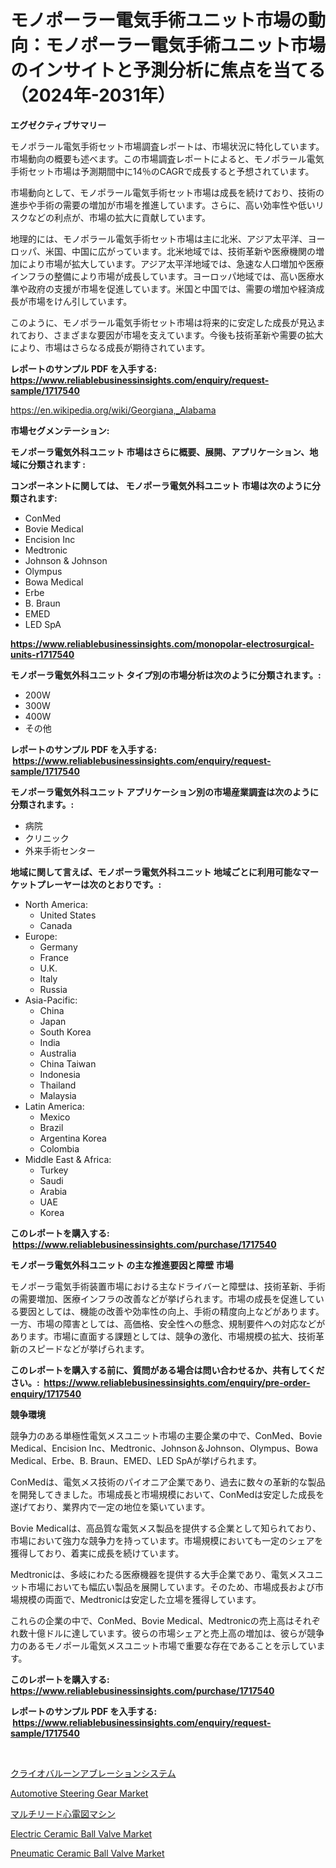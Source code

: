 <p><h1>モノポーラー電気手術ユニット市場の動向：モノポーラー電気手術ユニット市場のインサイトと予測分析に焦点を当てる（2024年-2031年）</h1></p><p><strong>エグゼクティブサマリー</strong></p>
<p><p>モノポラール電気手術セット市場調査レポートは、市場状況に特化しています。市場動向の概要も述べます。この市場調査レポートによると、モノポラール電気手術セット市場は予測期間中に14％のCAGRで成長すると予想されています。</p><p>市場動向として、モノポラール電気手術セット市場は成長を続けており、技術の進歩や手術の需要の増加が市場を推進しています。さらに、高い効率性や低いリスクなどの利点が、市場の拡大に貢献しています。</p><p>地理的には、モノポラール電気手術セット市場は主に北米、アジア太平洋、ヨーロッパ、米国、中国に広がっています。北米地域では、技術革新や医療機関の増加により市場が拡大しています。アジア太平洋地域では、急速な人口増加や医療インフラの整備により市場が成長しています。ヨーロッパ地域では、高い医療水準や政府の支援が市場を促進しています。米国と中国では、需要の増加や経済成長が市場をけん引しています。</p><p>このように、モノポラール電気手術セット市場は将来的に安定した成長が見込まれており、さまざまな要因が市場を支えています。今後も技術革新や需要の拡大により、市場はさらなる成長が期待されています。</p></p>
<p><strong>レポートのサンプル PDF を入手する: <a href="https://www.reliablebusinessinsights.com/enquiry/request-sample/1717540">https://www.reliablebusinessinsights.com/enquiry/request-sample/1717540</a></strong></p>
<p><a href="https://en.wikipedia.org/wiki/Georgiana,_Alabama">https://en.wikipedia.org/wiki/Georgiana,_Alabama</a></p>
<p><strong>市場セグメンテーション:</strong></p>
<p><strong> モノポーラ電気外科ユニット 市場はさらに概要、展開、アプリケーション、地域に分類されます :</strong></p>
<p><strong>コンポーネントに関しては、 モノポーラ電気外科ユニット 市場は次のように分類されます: &nbsp;</strong></p>
<p><ul><li>ConMed</li><li>Bovie Medical</li><li>Encision Inc</li><li>Medtronic</li><li>Johnson & Johnson</li><li>Olympus</li><li>Bowa Medical</li><li>Erbe</li><li>B. Braun</li><li>EMED</li><li>LED SpA</li></ul></p>
<p><strong><a href="https://www.reliablebusinessinsights.com/monopolar-electrosurgical-units-r1717540">https://www.reliablebusinessinsights.com/monopolar-electrosurgical-units-r1717540</a></strong></p>
<p><strong> モノポーラ電気外科ユニット タイプ別の市場分析は次のように分類されます。:</strong></p>
<p><ul><li>200W</li><li>300W</li><li>400W</li><li>その他</li></ul></p>
<p><strong>レポートのサンプル PDF を入手する: &nbsp;<a href="https://www.reliablebusinessinsights.com/enquiry/request-sample/1717540">https://www.reliablebusinessinsights.com/enquiry/request-sample/1717540</a></strong></p>
<p><strong> モノポーラ電気外科ユニット アプリケーション別の市場産業調査は次のように分類されます。:</strong></p>
<p><ul><li>病院</li><li>クリニック</li><li>外来手術センター</li></ul></p>
<p><strong>地域に関して言えば、モノポーラ電気外科ユニット 地域ごとに利用可能なマーケットプレーヤーは次のとおりです。:</strong></p>
<p><ul>
    <li>
        North America:
        <ul>
            <li>United States</li>
            <li>Canada</li>
        </ul>
    </li>
    <li>
        Europe:
        <ul>
            <li>Germany</li>
            <li>France</li>
            <li>U.K.</li>
            <li>Italy</li>
            <li>Russia</li>
        </ul>
    </li>
    <li>
        Asia-Pacific:
        <ul>
            <li>China</li>
            <li>Japan</li>
            <li>South Korea</li>
            <li>India</li>
            <li>Australia</li>
            <li>China Taiwan</li>
            <li>Indonesia</li>
            <li>Thailand</li>
            <li>Malaysia</li>
        </ul>
    </li>
    <li>
        Latin America:
        <ul>
            <li>Mexico</li>
            <li>Brazil</li>
            <li>Argentina Korea</li>
            <li>Colombia</li>
        </ul>
    </li>
    <li>
        Middle East & Africa:
        <ul>
            <li>Turkey</li>
            <li>Saudi</li>
            <li>Arabia</li>
            <li>UAE</li>
            <li>Korea</li>
        </ul>
    </li>
    </ul></p>
<p><strong>このレポートを購入する: &nbsp;<a href="https://www.reliablebusinessinsights.com/purchase/1717540">https://www.reliablebusinessinsights.com/purchase/1717540</a></strong></p>
<p><strong>モノポーラ電気外科ユニット の主な推進要因と障壁 市場</strong></p>
<p><p>モノポーラ電気手術装置市場における主なドライバーと障壁は、技術革新、手術の需要増加、医療インフラの改善などが挙げられます。市場の成長を促進している要因としては、機能の改善や効率性の向上、手術の精度向上などがあります。一方、市場の障害としては、高価格、安全性への懸念、規制要件への対応などがあります。市場に直面する課題としては、競争の激化、市場規模の拡大、技術革新のスピードなどが挙げられます。</p></p>
<p><strong>このレポートを購入する前に、質問がある場合は問い合わせるか、共有してください。:&nbsp; <a href="https://www.reliablebusinessinsights.com/enquiry/pre-order-enquiry/1717540">https://www.reliablebusinessinsights.com/enquiry/pre-order-enquiry/1717540</a></strong></p>
<p><strong>競争環境</strong></p>
<p><p>競争力のある単極性電気メスユニット市場の主要企業の中で、ConMed、Bovie Medical、Encision Inc、Medtronic、Johnson＆Johnson、Olympus、Bowa Medical、Erbe、B. Braun、EMED、LED SpAが挙げられます。</p><p>ConMedは、電気メス技術のパイオニア企業であり、過去に数々の革新的な製品を開発してきました。市場成長と市場規模において、ConMedは安定した成長を遂げており、業界内で一定の地位を築いています。</p><p>Bovie Medicalは、高品質な電気メス製品を提供する企業として知られており、市場において強力な競争力を持っています。市場規模においても一定のシェアを獲得しており、着実に成長を続けています。</p><p>Medtronicは、多岐にわたる医療機器を提供する大手企業であり、電気メスユニット市場においても幅広い製品を展開しています。そのため、市場成長および市場規模の両面で、Medtronicは安定した立場を獲得しています。</p><p>これらの企業の中で、ConMed、Bovie Medical、Medtronicの売上高はそれぞれ数十億ドルに達しています。彼らの市場シェアと売上高の増加は、彼らが競争力のあるモノポール電気メスユニット市場で重要な存在であることを示しています。</p></p>
<p><strong>このレポートを購入する: &nbsp; <a href="https://www.reliablebusinessinsights.com/purchase/1717540">https://www.reliablebusinessinsights.com/purchase/1717540</a></strong></p>
<p><strong>レポートのサンプル PDF を入手する: &nbsp;<a href="https://www.reliablebusinessinsights.com/enquiry/request-sample/1717540">https://www.reliablebusinessinsights.com/enquiry/request-sample/1717540</a></strong><strong></strong></p>
<p>&nbsp;</p>
<p><p><a href="https://github.com/DanykaKilback/Market-Research-Report-List-2/blob/main/1863838125390.md">クライオバルーンアブレーションシステム</a></p><p><a href="https://medium.com/@haangelat16/global-automotive-steering-gear-market-size-and-market-trends-analysis-by-regional-outlook-e25b450bb986">Automotive Steering Gear Market</a></p><p><a href="https://github.com/RandallRunte2023/Market-Research-Report-List-2/blob/main/4741135125389.md">マルチリード心電図マシン</a></p><p><a href="https://github.com/qdaxyrhp12/Market-Research-Report-List-1/blob/main/electric-ceramic-ball-valve-market.md">Electric Ceramic Ball Valve Market</a></p><p><a href="https://github.com/sajonf007/Market-Research-Report-List-1/blob/main/pneumatic-ceramic-ball-valve-market.md">Pneumatic Ceramic Ball Valve Market</a></p></p>